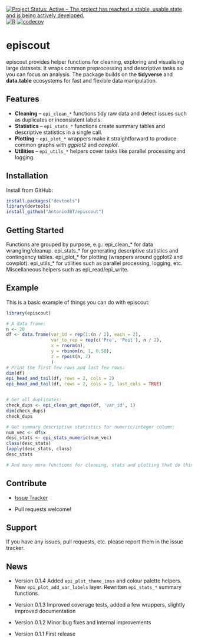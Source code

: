 [![Project Status: Active – The project has reached a stable, usable state and is being actively developed.](https://www.repostatus.org/badges/latest/active.svg)](https://www.repostatus.org/#active)
[![R](https://github.com/antoniojbt/episcout/actions/workflows/r-cmd-check.yml/badge.svg)](https://github.com/antoniojbt/episcout/actions/workflows/r-cmd-check.yml)
[![codecov](https://codecov.io/gh/AntonioJBT/episcout/branch/master/graph/badge.svg)](https://codecov.io/gh/AntonioJBT/episcout)

# episcout

episcout provides helper functions for cleaning, exploring and visualising large datasets. It wraps common preprocessing and descriptive tasks so you can focus on analysis. The package builds on the **tidyverse** and **data.table** ecosystems for fast and flexible data manipulation.

## Features

* **Cleaning** – `epi_clean_*` functions tidy raw data and detect issues such as duplicates or inconsistent labels.
* **Statistics** – `epi_stats_*` functions create summary tables and descriptive statistics in a single call.
* **Plotting** – `epi_plot_*` wrappers make it straightforward to produce common graphs with *ggplot2* and *cowplot*.
* **Utilities** – `epi_utils_*` helpers cover tasks like parallel processing and logging.

## Installation

<!--- 
You can install the released version of episcout from [CRAN](https://CRAN.R-project.org) with:

``` r
install.packages("episcout")
```
--->

Install from GitHub:
``` r
install.packages("devtools")
library(devtools)
install_github("AntonioJBT/episcout")
```

## Getting Started

Functions are grouped by purpose, e.g.:
epi_clean_* for data wrangling/cleanup.
epi_stats_* for generating descriptive statistics and contingency tables.
epi_plot_* for plotting (wrappers around ggplot2 and cowplot).
epi_utils_* for utilities such as parallel processing, logging, etc.
Miscellaneous helpers such as epi_read/epi_write.

## Example

This is a basic example of things you can do with episcout:

``` r
library(episcout)

# A data frame:
n <- 20
df <- data.frame(var_id = rep(1:(n / 2), each = 2),
                 var_to_rep = rep(c('Pre', 'Post'), n / 2),
                 x = rnorm(n),
                 y = rbinom(n, 1, 0.50),
                 z = rpois(n, 2)
                 )
# Print the first few rows and last few rows:
dim(df)
epi_head_and_tail(df, rows = 2, cols = 2)
epi_head_and_tail(df, rows = 2, cols = 2, last_cols = TRUE)


# Get all duplicates:
check_dups <- epi_clean_get_dups(df, 'var_id', 1)
dim(check_dups)
check_dups

# Get summary descriptive statistics for numeric/integer column:
num_vec <- df$x
desc_stats <- epi_stats_numeric(num_vec)
class(desc_stats)
lapply(desc_stats, class)
desc_stats

# And many more functions for cleaning, stats and plotting that do things a bit faster or more conveniently and I couldn't easily find in other packages.
```

## Contribute

- [Issue Tracker](https://github.com/AntonioJBT/episcout/issues)

- Pull requests welcome!


Support
-------

If you have any issues, pull requests, etc. please report them in the issue tracker. 

## News

- Version 0.1.4
  Added `epi_plot_theme_imss` and colour palette helpers.
  New `epi_plot_add_var_labels` layer.
  Rewritten `epi_stats_*` summary functions.

- Version 0.1.3
  Improved coverage tests, added a few wrappers, slightly improved documentation
  
- Version 0.1.2
  Minor bug fixes and internal improvements

- Version 0.1.1
  First release

